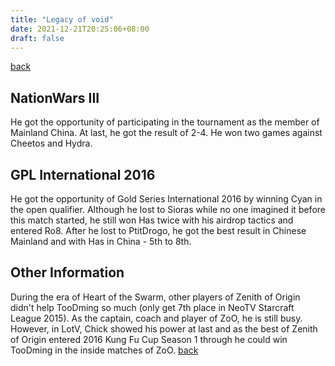 ```yaml
---
title: "Legacy of void"
date: 2021-12-21T20:25:06+08:00
draft: false
---
```


[back](../..)
## NationWars III
He got the opportunity of participating in the tournament as the member of Mainland China. At last, he got the result of 2-4. He won two games against Cheetos and Hydra.

## GPL International 2016
He got the opportunity of Gold Series International 2016 by winning Cyan in the open qualifier. Although he lost to Sioras while no one imagined it before this match started, he still won Has twice with his airdrop tactics and entered Ro8. After he lost to PtitDrogo, he got the best result in Chinese Mainland and with Has in China - 5th to 8th.

## Other Information
During the era of Heart of the Swarm, other players of Zenith of Origin didn't help TooDming so much (only get 7th place in NeoTV Starcraft League 2015). As the captain, coach and player of ZoO, he is still busy. However, in LotV, Chick showed his power at last and as the best of Zenith of Origin entered 2016 Kung Fu Cup Season 1 through he could win TooDming in the inside matches of ZoO.
[back](../..)